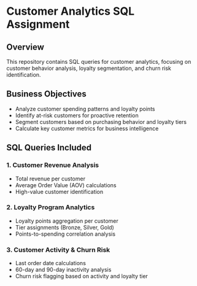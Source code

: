 # Customer Analytics SQL Assignment

## Overview
This repository contains SQL queries for customer analytics, focusing on customer behavior analysis, loyalty segmentation, and churn risk identification.

## Business Objectives
- Analyze customer spending patterns and loyalty points
- Identify at-risk customers for proactive retention
- Segment customers based on purchasing behavior and loyalty tiers
- Calculate key customer metrics for business intelligence

## SQL Queries Included

### 1. Customer Revenue Analysis
- Total revenue per customer
- Average Order Value (AOV) calculations
- High-value customer identification

### 2. Loyalty Program Analytics
- Loyalty points aggregation per customer
- Tier assignments (Bronze, Silver, Gold)
- Points-to-spending correlation analysis

### 3. Customer Activity & Churn Risk
- Last order date calculations
- 60-day and 90-day inactivity analysis
- Churn risk flagging based on activity and loyalty tier



